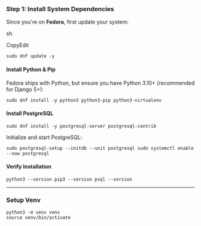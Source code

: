 ### Step 1: Install System Dependencies

Since you're on **Fedora**, first update your system:

sh

CopyEdit

`sudo dnf update -y`

#### Install Python & Pip

Fedora ships with Python, but ensure you have Python 3.10+ (recommended for Django 5+):

```shell 
sudo dnf install -y python3 python3-pip python3-virtualenv
```

#### Install PostgreSQL

```shell
sudo dnf install -y postgresql-server postgresql-contrib
```

Initialize and start PostgreSQL:

```shell
sudo postgresql-setup --initdb --unit postgresql sudo systemctl enable --now postgresql
```

#### Verify Installation


```shell 
python3 --version pip3 --version psql --version
```

---

### Setup Venv

```shell
python3 -m venv venv
source venv/bin/activate
```

